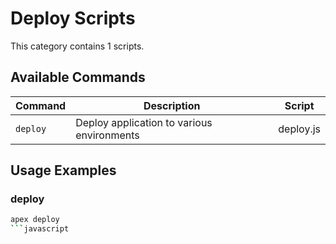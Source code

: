 # Deploy Scripts

This category contains 1 scripts.

## Available Commands

| Command | Description | Script |
|---------|-------------|--------|
| `deploy` | Deploy application to various environments | deploy.js |

## Usage Examples

### deploy

```bash
apex deploy
```javascript

